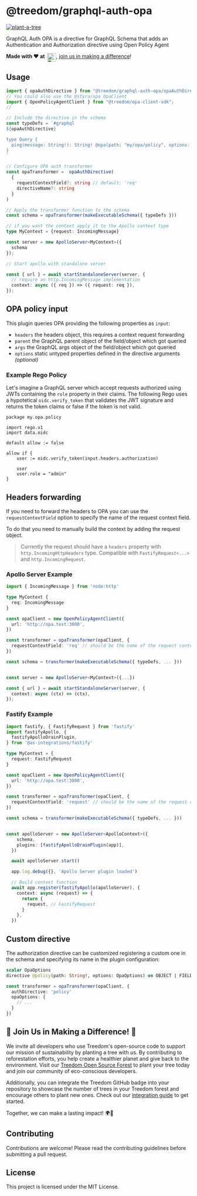# @treedom/graphql-auth-opa

<a href="https://www.treedom.net/it/organization/treedom/event/treedom-open-source?utm_source=github"><img src="https://badges.treedom.net/badge/f/treedom-open-source?utm_source=github" alt="plant-a-tree" border="0" /></a>

GraphQL Auth OPA is a directive for GraphQL Schema that adds an Authentication and Authorization directive using Open Policy Agent

__Made with ❤️ at&nbsp;&nbsp;[<img src="https://assets.treedom.net/image/upload/manual_uploads/treedom-logo-contrib_gjrzt6.png" height="24" alt="Treedom" border="0" align="top" />](#-join-us-in-making-a-difference-)__, [join us in making a difference](#-join-us-in-making-a-difference-)!

## Usage

```typescript
import { opaAuthDirective } from "@treedom/graphql-auth-opa/opaAuthDirective";
// You could also use the @styra/opa OpaClient
import { OpenPolicyAgentClient } from "@treedom/opa-client-sdk";
// 

// Include the directive in the schema
const typeDefs = `#graphql
${opaAuthDirective}

type Query {
  ping(message: String!): String! @opa(path: "my/opa/policy", options: { ... })
}
`

// Configure OPA auth transformer
const opaTransformer =  opaAuthDirective(
  {
    requestContextField?: string // default: 'req' 
    directiveName?: string
  }
)

// Apply the transformer function to the schema
const schema = opaTransformer(makeExecutableSchema({ typeDefs }))

// if you want the context apply it to the Apollo context type
type MyContext = {request: IncomingMessage}

const server = new ApolloServer<MyContext>({
  schema
});

// Start apollo with standalone server

const { url } = await startStandaloneServer(server, {
  // require an http.IncomingMessage implementation 
  context: async ({ req }) => ({ request: req }),
});
```

## OPA policy input

This plugin queries OPA providing the following properties as `input`:

- `headers` the headers object, this requires a context request forwarding
- `parent` the GraphQL parent object of the field/object which got queried
- `args` the GraphQL args object of the field/object which got queried
- `options` static untyped properties defined in the directive arguments _(optional)_

### Example Rego Policy

Let's imagine a GraphQL server which accept requests authorized using JWTs containing the `role` property in their claims.
The following Rego uses a hypotetical `oidc.verify_token` that validates the JWT signature and returns the token claims
or false if the token is not valid.

```rego
package my.opa.policy

import rego.v1
import data.oidc

default allow := false

allow if {
    user := oidc.verify_token(input.headers.authorization)

    user
    user.role = "admin"
}
```

## Headers forwarding

If you need to forward the headers to OPA you can use the `requestContextField` option to specify the name of the request context field.

To do that you need to manually build the context by adding the request object. 

> Currently the request should have a `headers` property with `http.IncomingHttpHeaders` type. 
> Compatible with `FastifyRequest<...>` and `http.IncomingRequest`.

### Apollo Server Example
```typescript
import { IncomingMessage } from 'node:http'

type MyContext { 
  req: IncomingMessage
}

const opaClient = new OpenPolicyAgentClient({
  url: 'http://opa.test:3000',
})

const transformer = opaTransformer(opaClient, {
  requestContextField: 'req' // should be the name of the request context field
})

const schema = transformer(makeExecutableSchema({ typeDefs, ... }))


const server = new ApolloServer<MyContext>({...})

const { url } = await startStandaloneServer(server, {
  context: async (ctx) => (ctx),
});

```

### Fastify Example

```typescript
import fastify, { FastifyRequest } from 'fastify'
import fastifyApollo, {
  fastifyApolloDrainPlugin,
} from '@as-integrations/fastify'

type MyContext = {
  request: FastifyRequest
}

const opaClient = new OpenPolicyAgentClient({
  url: 'http://opa.test:3000',
})

const transformer = opaTransformer(opaClient, {
  requestContextField: 'request' // should be the name of the request context field
})

const schema = transformer(makeExecutableSchema({ typeDefs, ... }))


const apolloServer = new ApolloServer<ApolloContext>({
    schema,
    plugins: [fastifyApolloDrainPlugin(app)],
  })

  await apolloServer.start()

  app.log.debug({}, 'Apollo Server plugin loaded')

  // Build context function
  await app.register(fastifyApollo(apolloServer), {
    context: async (request) => {
      return {
        request, // FastifyRequest
      }
    },
  })

```


## Custom directive

The authorization directive can be customized registering a custom one in the schema and specifying its name in the plugin configuration:

```graphql
scalar OpaOptions
directive @policy(path: String!, options: OpaOptions) on OBJECT | FIELD_DEFINITION
```

```typescript
const transformer = opaTransformer(opaClient, {
  authDirective: 'policy'
  opaOptions: {
    // ...
  }
})

```

## 🌳 Join Us in Making a Difference! 🌳

We invite all developers who use Treedom's open-source code to support our mission of sustainability by planting a tree with us. By contributing to reforestation efforts, you help create a healthier planet and give back to the environment. Visit our [Treedom Open Source Forest](https://www.treedom.net/en/organization/treedom/event/treedom-open-source) to plant your tree today and join our community of eco-conscious developers.

Additionally, you can integrate the Treedom GitHub badge into your repository to showcase the number of trees in your Treedom forest and encourage others to plant new ones. Check out our [integration guide](https://github.com/treedomtrees/.github/blob/main/TREEDOM_BADGE.md) to get started.

Together, we can make a lasting impact! 🌍💚

## Contributing

Contributions are welcome! Please read the contributing guidelines before submitting a pull request.

## License

This project is licensed under the MIT License.